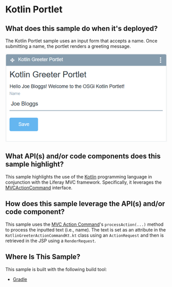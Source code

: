 # Kotlin Portlet

## What does this sample do when it's deployed?

The Kotlin Portlet sample uses an input form that accepts a name. Once
submitting a name, the portlet renders a greeting message.

![Figure 1: After saving the inputted name, it's is displayed as a greeting on the portlet page.](../../../images/kotlin-portlet.png)

## What API(s) and/or code components does this sample highlight?

This sample highlights the use of the [Kotlin](https://kotlinlang.org/)
programming language in conjunction with the Liferay MVC framework.
Specifically, it leverages the
[MVCActionCommand](@platform-ref@/7.0-latest/javadocs/portal-kernel/com/liferay/portal/kernel/portlet/bridges/mvc/MVCActionCommand.html)
interface.

## How does this sample leverage the API(s) and/or code component?

This sample uses the
[MVC Action Command](/develop/tutorials/-/knowledge_base/7-0/mvc-action-command)'s
`processAction(...)` method to process the inputted text (i.e., name). The text
is set as an attribute in the `KotlinGreeterActionCommandKt.kt` class using an
`ActionRequest` and then is retrieved in the JSP using a `RenderRequest`.

## Where Is This Sample?

This sample is built with the following build tool:

- [Gradle](https://github.com/liferay/liferay-blade-samples/tree/master/gradle/apps/kotlin-portlet)
